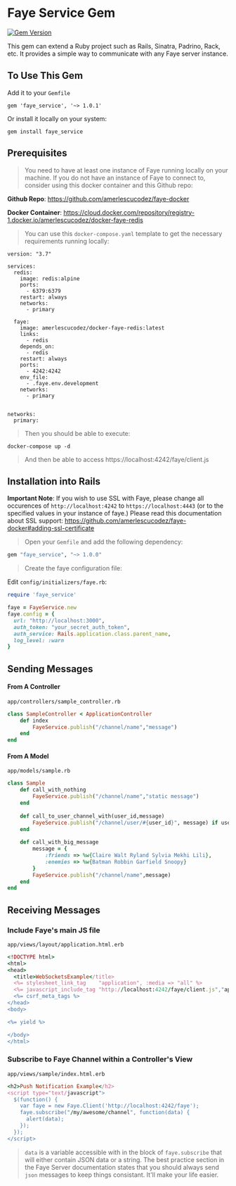 # Faye Service Gem

[![Gem Version](https://badge.fury.io/rb/faye_service.svg)](https://badge.fury.io/rb/faye_service)

This gem can extend a Ruby project such as Rails, Sinatra, Padrino, Rack, etc. It provides a simple way to communicate with any Faye server instance. 

## To Use This Gem

Add it to your `Gemfile`

```
gem 'faye_service', '~> 1.0.1'
```

Or install it locally on your system: 

```
gem install faye_service
```

## Prerequisites

> You need to have at least one instance of Faye running locally on your machine. If you do not have an instance of Faye to connect to, consider using this docker container and this Github repo: 

**Github Repo**: https://github.com/amerlescucodez/faye-docker

**Docker Container**: https://cloud.docker.com/repository/registry-1.docker.io/amerlescucodez/docker-faye-redis

> You can use this `docker-compose.yaml` template to get the necessary requirements running locally: 

```
version: "3.7"

services:
  redis:
    image: redis:alpine
    ports:
      - 6379:6379
    restart: always
    networks:
      - primary

  faye:
    image: amerlescucodez/docker-faye-redis:latest
    links:
      - redis
    depends_on:
      - redis
    restart: always
    ports:
      - 4242:4242
    env_file:
      - .faye.env.development
    networks:
      - primary


networks:
  primary:
```

> Then you should be able to execute: 

```
docker-compose up -d
```

> And then be able to access https://localhost:4242/faye/client.js

## Installation into Rails

**Important Note**: If you wish to use SSL with Faye, please change all occurences of `http://localhost:4242` to `https://localhost:4443` (or to the specified values in your instance of faye.) Please read this documentation about SSL support: https://github.com/amerlescucodez/faye-docker#adding-ssl-certificate

> Open your `Gemfile` and add the following dependency: 

```ruby
gem "faye_service", "~> 1.0.0"
```

> Create the faye configuration file:

Edit `config/initializers/faye.rb`:

```ruby
require 'faye_service'

faye = FayeService.new
faye.config = {
  url: "http://localhost:3000", 
  auth_token: "your_secret_auth_token", 
  auth_service: Rails.application.class.parent_name, 
  log_level: :warn
}
```

## Sending Messages 

#### From A Controller

`app/controllers/sample_controller.rb`

```ruby
class SampleController < ApplicationController
	def index
		FayeService.publish("/channel/name","message")
	end
end
```

#### From A Model
`app/models/sample.rb`

```ruby
class Sample
	def call_with_nothing
		FayeService.publish("/channel/name","static message")
	end
	
	def call_to_user_channel_with(user_id,message)
		FayeService.publish("/channel/user/#{user_id}", message) if user_id.instance_of?(String)
	end
	
	def call_with_big_message
		message = {
			:friends => %w{Claire Walt Ryland Sylvia Mekhi Lili}, 
			:enemies => %w{Batman Robbin Garfield Snoopy}
		}
		FayeService.publish("/channel/name",message)
	end
end
```

## Receiving Messages

### Include Faye's main JS file

`app/views/layout/application.html.erb`

```ruby
<!DOCTYPE html>
<html>
<head>
  <title>WebSocketsExample</title>
  <%= stylesheet_link_tag    "application", :media => "all" %>
  <%= javascript_include_tag "http://localhost:4242/faye/client.js","application" %>
  <%= csrf_meta_tags %>
</head>
<body>

<%= yield %>

</body>
</html>
```

### Subscribe to Faye Channel within a Controller's View

`app/views/sample/index.html.erb`

```ruby
<h2>Push Notification Example</h2>
<script type="text/javascript">
  $(function() {
    var faye = new Faye.Client('http://localhost:4242/faye');
    faye.subscribe("/my/awesome/channel", function(data) {
      alert(data); 
    });
  });
</script>
```

> `data` is a variable accessible with in the block of `faye.subscribe` that will either contain JSON data or a string. The best practice section in the Faye Server documentation states that you should always send `json` messages to keep things consistant. It'll make your life easier. 


